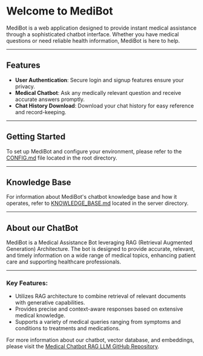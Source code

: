 # Welcome to MediBot

MediBot is a web application designed to provide instant medical assistance through a sophisticated chatbot interface. Whether you have medical questions or need reliable health information, MediBot is here to help.

---

## Features

- **User Authentication**: Secure login and signup features ensure your privacy.
- **Medical Chatbot**: Ask any medically relevant question and receive accurate answers promptly.
- **Chat History Download**: Download your chat history for easy reference and record-keeping.

---

## Getting Started

To set up MediBot and configure your environment, please refer to the [CONFIG.md](CONFIG.md) file located in the root directory.

---

## Knowledge Base

For information about MediBot's chatbot knowledge base and how it operates, refer to [KNOWLEDGE_BASE.md](server/KNOWLEDGE_BASE.md) located in the server directory.

---

## About our ChatBot

MediBot is a Medical Assistance Bot leveraging RAG (Retrieval Augmented Generation) Architecture. The bot is designed to provide accurate, relevant, and timely information on a wide range of medical topics, enhancing patient care and supporting healthcare professionals.

---

### Key Features:
- Utilizes RAG architecture to combine retrieval of relevant documents with generative capabilities.
- Provides precise and context-aware responses based on extensive medical knowledge.
- Supports a variety of medical queries ranging from symptoms and conditions to treatments and medications.

For more information about our chatbot, vector database, and embeddings, please visit the [Medical Chatbot RAG LLM GitHub Repository](https://github.com/RudrakshSJoshi/Medical_Chatbot_RAG_LLM).